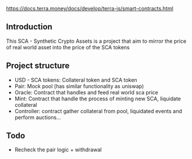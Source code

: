 


https://docs.terra.money/docs/develop/terra-js/smart-contracts.html



## Introduction 
This SCA - Synthetic Crypto Assets is a project that aim to mirror the price of real world asset into the price of the SCA tokens 

##  Project structure 
 - USD - SCA tokens: Collateral token and SCA token
 - Pair: Mock pool (has similar functionality as uniswap)
 - Oracle: Contract that handles and feed real world sca price 
 - Mint: Contract that handle the process of minting new SCA, liquidate collateral 
 - Controller: contract gather collateral from pool, liquidated events  and perform auctions... 

## Todo 

- Recheck the pair logic  + withdrawal 
